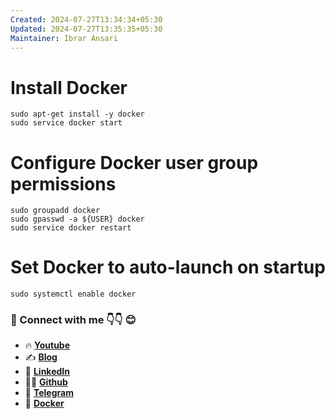 ```yaml
---
Created: 2024-07-27T13:34:34+05:30
Updated: 2024-07-27T13:35:35+05:30
Maintainer: Ibrar Ansari
---
```

# Install Docker
```
sudo apt-get install -y docker
sudo service docker start
```

# Configure Docker user group permissions
```
sudo groupadd docker
sudo gpasswd -a ${USER} docker
sudo service docker restart
```
# Set Docker to auto-launch on startup
```
sudo systemctl enable docker
```


### 💼 Connect with me 👇👇 😊

- 🔥 [**Youtube**](https://www.youtube.com/@DevOpsinAction?sub_confirmation=1)
- ✍ [**Blog**](https://ibraransari.blogspot.com/)
- 💼 [**LinkedIn**](https://www.linkedin.com/in/ansariibrar/)
- 👨‍💻 [**Github**](https://github.com/meibraransari?tab=repositories)
- 💬 [**Telegram**](https://t.me/DevOpsinActionTelegram)
- 🐳 [**Docker**](https://hub.docker.com/u/ibraransaridocker)
